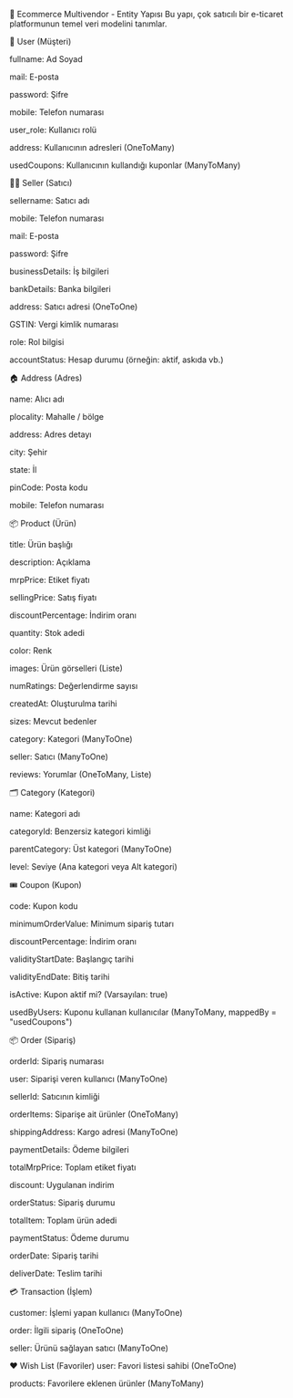 🛒 Ecommerce Multivendor - Entity Yapısı
Bu yapı, çok satıcılı bir e-ticaret platformunun temel veri modelini tanımlar.

👤 User (Müşteri)

fullname: Ad Soyad

mail: E-posta

password: Şifre

mobile: Telefon numarası

user_role: Kullanıcı rolü

address: Kullanıcının adresleri (OneToMany)

usedCoupons: Kullanıcının kullandığı kuponlar (ManyToMany)

🧑‍💼 Seller (Satıcı)

sellername: Satıcı adı

mobile: Telefon numarası

mail: E-posta

password: Şifre

businessDetails: İş bilgileri

bankDetails: Banka bilgileri

address: Satıcı adresi (OneToOne)

GSTIN: Vergi kimlik numarası

role: Rol bilgisi

accountStatus: Hesap durumu (örneğin: aktif, askıda vb.)

🏠 Address (Adres)

name: Alıcı adı

plocality: Mahalle / bölge

address: Adres detayı

city: Şehir

state: İl

pinCode: Posta kodu

mobile: Telefon numarası

📦 Product (Ürün)

title: Ürün başlığı

description: Açıklama

mrpPrice: Etiket fiyatı

sellingPrice: Satış fiyatı

discountPercentage: İndirim oranı

quantity: Stok adedi

color: Renk

images: Ürün görselleri (Liste)

numRatings: Değerlendirme sayısı

createdAt: Oluşturulma tarihi

sizes: Mevcut bedenler

category: Kategori (ManyToOne)

seller: Satıcı (ManyToOne)

reviews: Yorumlar (OneToMany, Liste)

🗂️ Category (Kategori)

name: Kategori adı

categoryId: Benzersiz kategori kimliği

parentCategory: Üst kategori (ManyToOne)

level: Seviye (Ana kategori veya Alt kategori)

🎟️ Coupon (Kupon)

code: Kupon kodu

minimumOrderValue: Minimum sipariş tutarı

discountPercentage: İndirim oranı

validityStartDate: Başlangıç tarihi

validityEndDate: Bitiş tarihi

isActive: Kupon aktif mi? (Varsayılan: true)

usedByUsers: Kuponu kullanan kullanıcılar (ManyToMany, mappedBy = "usedCoupons")

📦 Order (Sipariş)

orderId: Sipariş numarası

user: Siparişi veren kullanıcı (ManyToOne)

sellerId: Satıcının kimliği

orderItems: Siparişe ait ürünler (OneToMany)

shippingAddress: Kargo adresi (ManyToOne)

paymentDetails: Ödeme bilgileri

totalMrpPrice: Toplam etiket fiyatı

discount: Uygulanan indirim

orderStatus: Sipariş durumu

totalItem: Toplam ürün adedi

paymentStatus: Ödeme durumu

orderDate: Sipariş tarihi

deliverDate: Teslim tarihi

💳 Transaction (İşlem)

customer: İşlemi yapan kullanıcı (ManyToOne)

order: İlgili sipariş (OneToOne)

seller: Ürünü sağlayan satıcı (ManyToOne)

❤️ Wish List (Favoriler)
user: Favori listesi sahibi (OneToOne)

products: Favorilere eklenen ürünler (ManyToMany)
